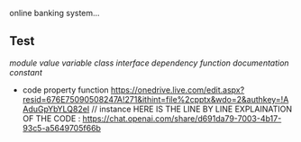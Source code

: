 online banking system...
## Test
*module value variable class interface dependency function documentation constant*
- code property function
https://onedrive.live.com/edit.aspx?resid=676E75090508247A!271&ithint=file%2cpptx&wdo=2&authkey=!AAduGpYbYLQ82eI // instance
HERE IS THE LINE BY LINE EXPLAINATION OF THE CODE : https://chat.openai.com/share/d691da79-7003-4b17-93c5-a5649705f66b
